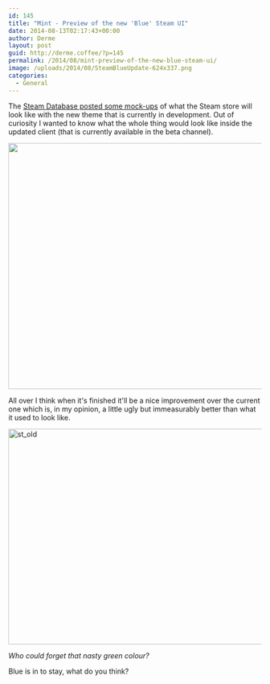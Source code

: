 ```yaml
---
id: 145
title: "Mint - Preview of the new 'Blue' Steam UI"
date: 2014-08-13T02:17:43+00:00
author: Derme
layout: post
guid: http://derme.coffee/?p=145
permalink: /2014/08/mint-preview-of-the-new-blue-steam-ui/
image: /uploads/2014/08/SteamBlueUpdate-624x337.png
categories:
  - General
---
```

The [Steam Database posted some mock-ups](http://steamdb.info/blog/48/) of what the Steam store will look like with the new theme that is currently in development. Out of curiosity I wanted to know what the whole thing would look like inside the updated client (that is currently available in the beta channel).

[<img class="aligncenter wp-image-146 size-large" src="http://derme.coffee/uploads/2014/08/SteamBlueUpdate-1024x554.png" alt="" width="905" height="490" srcset="https://derme.coffee/uploads/2014/08/SteamBlueUpdate-1024x554.png 1024w, https://derme.coffee/uploads/2014/08/SteamBlueUpdate-300x162.png 300w, https://derme.coffee/uploads/2014/08/SteamBlueUpdate-624x337.png 624w" sizes="(max-width: 905px) 100vw, 905px" />](http://derme.coffee/uploads/2014/08/SteamBlueUpdate.png)

All over I think when it's finished it'll be a nice improvement over the current one which is, in my opinion, a little ugly but immeasurably better than what it used to look like.

<a href="http://derme.coffee/uploads/2014/08/st_old.png"><img class="wp-image-147" src="http://derme.coffee/uploads/2014/08/st_old.png" alt="st_old" width="625" height="429" srcset="https://derme.coffee/uploads/2014/08/st_old.png 812w, https://derme.coffee/uploads/2014/08/st_old-300x205.png 300w, https://derme.coffee/uploads/2014/08/st_old-624x428.png 624w" sizes="(max-width: 625px) 100vw, 625px" /></a>

*Who could forget that nasty green colour?*



Blue is in to stay, what do you think?